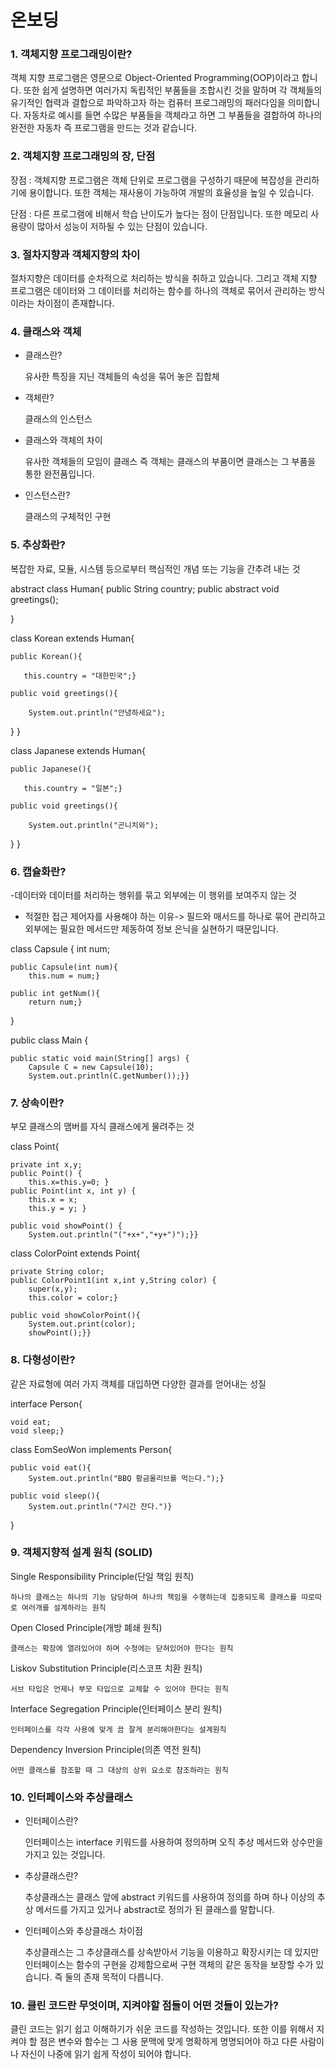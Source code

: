 # 온보딩

### 1. 객체지향 프로그래밍이란?

 객체 지향 프로그램은 영문으로 Object-Oriented Programming(OOP)이라고 합니다. 또한 쉽게 설명하면 여러가지 독립적인 부품들을 조합시킨 것을 말하며 각 객체들의 유기적인 협력과 결합으로 파악하고자 하는 컴퓨터 프로그래밍의 패러다임을 의미합니다. 자동차로 예시를 들면 수많은 부품들을 객체라고 하면 그 부품들을 결합하여 하나의 완전한 자동차 즉 프로그램을 만드는 것과 같습니다.  


### 2. 객체지향 프로그래밍의 장, 단점

장점 : 객체지향 프로그램은 객체 단위로 프로그램을 구성하기 때문에 복잡성을 관리하기에 용이합니다. 또한 객체는 재사용이 가능하여 개발의 효율성을 높일 수 있습니다. 

단점 : 다른 프로그램에 비해서 학습 난이도가 높다는 점이 단점입니다. 또한 메모리 사용량이 많아서 성능이 저하될 수 있는 단점이 있습니다.


### 3. 절차지향과 객체지향의 차이

 절차지향은 데이터를 순차적으로 처리하는 방식을 취하고 있습니다. 그리고 객체 지향 프로그램은 데이터와 그 데이터를 처리하는 함수를 하나의 객체로 묶어서 관리하는 방식이라는 차이점이 존재합니다. 


### 4. 클래스와 객체

- 클래스란?
 
  유사한 특징을 지닌 객체들의 속성을 묶어 놓은 집합체


- 객체란?

  클래스의 인스턴스


- 클래스와 객체의 차이
  
  유사한 객체들의 모임이 클래스 즉 객체는 클래스의 부품이면 클래스는 그 부품을 통한 완전품입니다.


- 인스턴스란?

  클래스의 구체적인 구현

### 5. 추상화란?
 복잡한 자료, 모듈, 시스템 등으로부터 핵심적인 개념 또는 기능을 간추려 내는 것


abstract class Human{
public String country;
public abstract void greetings();

}

class Korean extends Human{

    public Korean(){

       this.country = "대한민국";}

    public void greetings(){
        
        System.out.println("안녕하세요");
}
}

class Japanese extends Human{

    public Japanese(){

       this.country = "일본";}

    public void greetings(){

        System.out.println("곤니치와");
}
}

### 6. 캡슐화란?

-데이터와 데이터를 처리하는 행위를 묶고 외부에는 이 행위를 보여주지 않는 것


- 적절한 접근 제어자를 사용해야 하는 이유-> 필드와 매서드를 하나로 묶어 관리하고 외부에는 필요한 메서드만 제동하여 정보 은닉을 실현하기 때문입니다.

class Capsule {
    int num;

    public Capsule(int num){
        this.num = num;}

    public int getNum(){
        return num;}
}

public class Main {
    

    public static void main(String[] args) {
        Capsule C = new Capsule(10);
        System.out.println(C.getNumber());}}

### 7.  상속이란?

   부모 클래스의 맴버를 자식 클래스에게 물려주는 것

class Point{

    private int x,y;
    public Point() {
        this.x=this.y=0; }
    public Point(int x, int y) {
        this.x = x;
        this.y = y; }

    public void showPoint() {
        System.out.println("("+x+","+y+")");}}

class ColorPoint extends Point{

    private String color;
    public ColorPoint1(int x,int y,String color) {
        super(x,y);
        this.color = color;}

    public void showColorPoint(){
        System.out.print(color);
        showPoint();}}

### 8. 다형성이란?

 같은 자료형에 여러 가지 객체를 대입하면 다양한 결과를 얻어내는 성질

interface Person{
    
    void eat;
    void sleep;}

class EomSeoWon implements Person{

    public void eat(){
        System.out.println("BBQ 황금올리브를 먹는다.");}
    
    public void sleep(){
        System.out.println("7시간 잔다.")}
}

### 9. 객체지향적 설계 원칙 (SOLID)

Single Responsibility Principle(단일 책임 원칙)
    
    하나의 클래스는 하나의 기능 담당하여 하나의 책임을 수행하는데 집중되도록 클래스를 따로따로 여러개를 설계하라는 원칙

Open Closed Principle(개방 폐쇄 원칙)

    클래스는 확장에 열려있어야 하며 수정에는 닫혀있어야 한다는 원칙


Liskov Substitution Principle(리스코프 치환 원칙)

    서브 타입은 언제나 부모 타입으로 교체할 수 있어야 한다는 원칙


Interface Segregation Principle(인터페이스 분리 원칙)

    인터페이스를 각각 사용에 맞게 끔 잘게 분리해야한다는 설계원칙    

Dependency Inversion Principle(의존 역전 원칙)

    어떤 클래스를 참조할 때 그 대상의 상위 요소로 참조하라는 원칙   
 

### 10. 인터페이스와 추상클래스

- 인터페이스란?

    인터페이스는 interface 키워드를 사용하여 정의하며 오직 추상 메서드와 상수만을 가지고 있는 것입니다.



- 추상클래스란?

    추상클래스는 클래스 앞에 abstract 키워드를 사용하여 정의를 하며 하나 이상의 추상 메서드를 가지고 있거나 abstract로 정의가 된 클래스를 말합니다.


- 인터페이스와 추상클래스 차이점

    추상클래스는 그 추상클래스를 상속받아서 기능을 이용하고 확장시키는 데 있지만 인터페이스는 함수의 구현을 강제함으로써 구현 객체의 같은 동작을 보장할 수가 있습니다. 즉 둘의 존재 목적이 다릅니다.



### 10. 클린 코드란 무엇이며, 지켜야할 점들이 어떤 것들이 있는가?
   클린 코드는 읽기 쉽고 이해하기가 쉬운 코드를 작성하는 것입니다. 또한 이를 위해서 지켜야 할 점은 변수와 함수는 그 사용 문맥에 맞게 명확하게 명명되어야 하고 다른 사람이나 자신이 나중에 읽기 쉽게 작성이 되어야 합니다.  